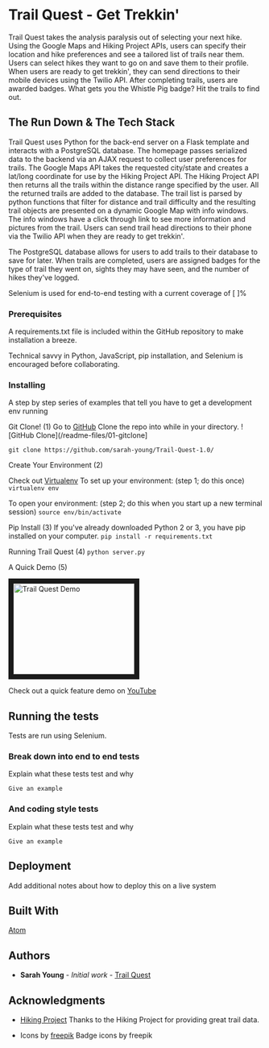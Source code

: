 # Trail Quest - Get Trekkin'

Trail Quest takes the analysis paralysis out of selecting your next hike. Using the Google Maps and Hiking Project APIs, users can specify their location and hike preferences and see a tailored list of trails near them. Users can select hikes they want to go on and save them to their profile. When users are ready to get trekkin', they can send directions to their mobile devices using the Twilio API. After completing trails, users are awarded badges. What gets you the Whistle Pig badge? Hit the trails to find out.

## The Run Down & The Tech Stack

Trail Quest uses Python for the back-end server on a Flask template and interacts with a PostgreSQL database. The homepage passes serialized data to the backend via an AJAX request to collect user preferences for trails. The Google Maps API takes the requested city/state and creates a lat/long coordinate for use by the Hiking Project API. The Hiking Project API then returns all the trails within the distance range specified by the user. All the returned trails are added to the database. The trail list is parsed by python functions that filter for distance and trail difficulty and the resulting trail objects are presented on a dynamic Google Map with info windows. The info windows have a click through link to see more information and pictures from the trail. Users can send trail head directions to their phone via the Twilio API when they are ready to get trekkin'.

The PostgreSQL database allows for users to add trails to their database to save for later. When trails are completed, users are assigned badges for the type of trail they went on, sights they may have seen, and the number of hikes they've logged.

Selenium is used for end-to-end testing with a current coverage of [  ]%

### Prerequisites

A requirements.txt file is included within the GitHub repository to make installation a breeze.

Technical savvy in Python, JavaScript, pip installation, and Selenium is encouraged before collaborating.

### Installing

A step by step series of examples that tell you have to get a development env running

Git Clone! (1)
Go to [GitHub](https://github.com/sarah-young/Trail-Quest-1.0/)
Clone the repo into while in your directory.
![GitHub Clone](/readme-files/01-gitclone]

`git clone https://github.com/sarah-young/Trail-Quest-1.0/`

Create Your Environment (2)

Check out [Virtualenv](https://virtualenv.pypa.io/en/stable/)
To set up your environment: (step 1; do this once)
`virtualenv env`

To open your environment: (step 2; do this when you start up a new terminal session)
`source env/bin/activate`

Pip Install (3)
If you've already downloaded Python 2 or 3, you have pip installed on your computer.
`pip install -r requirements.txt`

Running Trail Quest (4)
`python server.py`

A Quick Demo (5)

<a href="https://youtu.be/mXeGiV-I-nM"><img src="/static/img/youtubescreenshot.jpg"
alt="Trail Quest Demo" width="240" height="180" border="10"/></a>

Check out a quick feature demo on [YouTube](https://youtu.be/mXeGiV-I-nM)

## Running the tests

Tests are run using Selenium.

### Break down into end to end tests

Explain what these tests test and why

`Give an example`

### And coding style tests

Explain what these tests test and why

```
Give an example
```

## Deployment

Add additional notes about how to deploy this on a live system

## Built With
[Atom](https://atom.io/)

## Authors

* **Sarah Young** - *Initial work* - [Trail Quest](https://github.com/sarah-young/Trail-Quest-1.0)

## Acknowledgments

* [Hiking Project](https://www.hikingproject.com/data)
Thanks to the Hiking Project for providing great trail data.

* Icons by [freepik](https://www.flaticon.com/authors/freepik)
Badge icons by freepik
